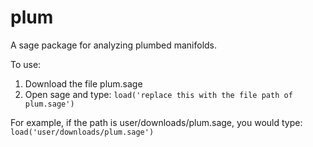 # plum
A sage package for analyzing plumbed manifolds.

To use: 

1. Download the file plum.sage
2. Open sage and type: `load('replace this with the file path of plum.sage')`

For example, if the path is user/downloads/plum.sage, you would type: `load('user/downloads/plum.sage')`
